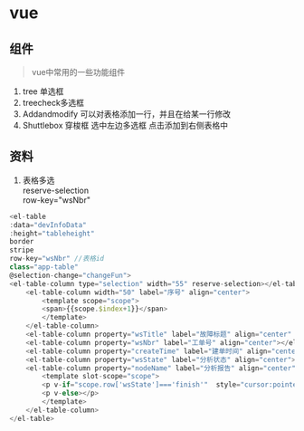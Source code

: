 # vue
## 组件
> vue中常用的一些功能组件
1. tree 单选框
2. treecheck多选框
3. Addandmodify 可以对表格添加一行，并且在给某一行修改
4. Shuttlebox 穿梭框 选中左边多选框 点击添加到右侧表格中

## 资料
1. 表格多选   
reserve-selection   
row-key="wsNbr" 
```javascript
<el-table 
:data="devInfoData" 
:height="tableheight" 
border 
stripe 
row-key="wsNbr" //表格id
class="app-table" 
@selection-change="changeFun">
<el-table-column type="selection" width="55" reserve-selection></el-table-column>
    <el-table-column width="50" label="序号" align="center">
        <template scope="scope">
        <span>{{scope.$index+1}}</span>
        </template>
    </el-table-column>
    <el-table-column property="wsTitle" label="故障标题" align="center" ></el-table-column>
    <el-table-column property="wsNbr" label="工单号" align="center"></el-table-column>
    <el-table-column property="createTime" label="建单时间" align="center"></el-table-column>
    <el-table-column property="wsState" label="分析状态" align="center"></el-table-column>
    <el-table-column property="nodeName" label="分析报告" align="center" >
        <template slot-scope="scope">
        <p v-if="scope.row['wsState']==='finish'"  style="cursor:pointer;margin:0px 10px;overflow:hidden;text-overflow: ellipsis; white-space:nowrap;color:#2c9cfa"  @click="clickWorkExport">下载</p>
        <p v-else></p>
        </template>
    </el-table-column>
</el-table>
```